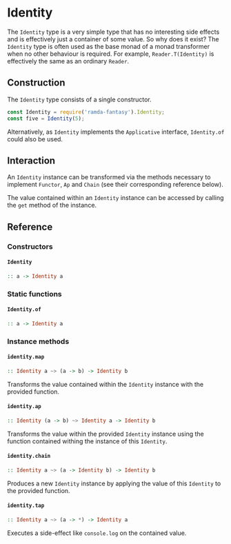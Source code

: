# Identity

The `Identity` type is a very simple type that has no interesting side effects
and is effectively just a container of some value. So why does it exist? The
`Identity` type is often used as the base monad of a monad transformer when no
other behaviour is required. For example, `Reader.T(Identity)` is effectively
the same as an ordinary `Reader`.

## Construction

The `Identity` type consists of a single constructor.

```js
const Identity = require('ramda-fantasy').Identity;
const five = Identity(5);
```

Alternatively, as `Identity` implements the `Applicative` interface,
`Identity.of` could also be used.

## Interaction

An `Identity` instance can be transformed via the methods necessary to implement
`Functor`, `Ap` and `Chain` (see their corresponding reference below).

The value contained within an `Identity` instance can be accessed by calling the
`get` method of the instance.

## Reference

### Constructors

#### `Identity`
```hs
:: a -> Identity a
```

### Static functions

#### `Identity.of`
```hs
:: a -> Identity a
```

### Instance methods

#### `identity.map`
```hs
:: Identity a ~> (a -> b) -> Identity b
```
Transforms the value contained within the `Identity` instance with the provided
function.

#### `identity.ap`
```hs
:: Identity (a -> b) ~> Identity a -> Identity b
```
Transforms the value within the provided `Identity` instance using the function
contained withing the instance of this `Identity`.

#### `identity.chain`
```hs
:: Identity a ~> (a -> Identity b) -> Identity b
```
Produces a new `Identity` instance by applying the value of this `Identity` to
the provided function.

#### `identity.tap`
```hs
:: Identity a ~> (a -> *) -> Identity a
```
Executes a side-effect like `console.log` on the contained value.

